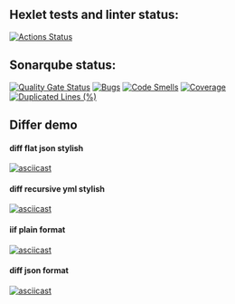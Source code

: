 ## Hexlet tests and linter status:
[![Actions Status](https://github.com/DmitriyKorchagin95/java-project-71/actions/workflows/hexlet-check.yml/badge.svg)](https://github.com/DmitriyKorchagin95/java-project-71/actions)
## Sonarqube status:
[![Quality Gate Status](https://sonarcloud.io/api/project_badges/measure?project=DmitriyKorchagin95_java-project-71&metric=alert_status)](https://sonarcloud.io/summary/new_code?id=DmitriyKorchagin95_java-project-71)
[![Bugs](https://sonarcloud.io/api/project_badges/measure?project=DmitriyKorchagin95_java-project-71&metric=bugs)](https://sonarcloud.io/summary/new_code?id=DmitriyKorchagin95_java-project-71)
[![Code Smells](https://sonarcloud.io/api/project_badges/measure?project=DmitriyKorchagin95_java-project-71&metric=code_smells)](https://sonarcloud.io/summary/new_code?id=DmitriyKorchagin95_java-project-71)
[![Coverage](https://sonarcloud.io/api/project_badges/measure?project=DmitriyKorchagin95_java-project-71&metric=coverage)](https://sonarcloud.io/summary/new_code?id=DmitriyKorchagin95_java-project-71)
[![Duplicated Lines (%)](https://sonarcloud.io/api/project_badges/measure?project=DmitriyKorchagin95_java-project-71&metric=duplicated_lines_density)](https://sonarcloud.io/summary/new_code?id=DmitriyKorchagin95_java-project-71)
## Differ demo
#### diff flat json stylish
[![asciicast](https://asciinema.org/a/NUZPsktD23UNK2RwXUG28CsJM.svg)](https://asciinema.org/a/NUZPsktD23UNK2RwXUG28CsJM)
#### diff recursive yml stylish
[![asciicast](https://asciinema.org/a/VNzm6P2KrTGTzZxO7OuHOg57O.svg)](https://asciinema.org/a/VNzm6P2KrTGTzZxO7OuHOg57O)
#### iif plain format
[![asciicast](https://asciinema.org/a/fE55q4z12Ks4hZRj2cKo5dhsK.svg)](https://asciinema.org/a/fE55q4z12Ks4hZRj2cKo5dhsK)
#### diff json format
[![asciicast](https://asciinema.org/a/6XWFkPdEAeAMkZqeUNZTnO8fk.svg)](https://asciinema.org/a/6XWFkPdEAeAMkZqeUNZTnO8fk)